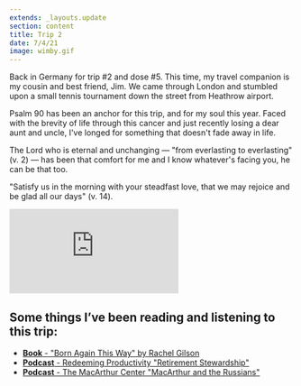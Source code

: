 ```yaml
---
extends: _layouts.update
section: content
title: Trip 2
date: 7/4/21
image: wimby.gif
---
```


Back in Germany for trip #2 and dose #5. This time, my travel companion is my cousin and best friend, Jim. We came through London and stumbled upon a small tennis tournament down the street from Heathrow airport. 

Psalm 90 has been an anchor for this trip, and for my soul this year. Faced with the brevity of life through this cancer and just recently losing a dear aunt and uncle, I've longed for something that doesn't fade away in life. 

The Lord who is eternal and unchanging — "from everlasting to everlasting" (v. 2) — has been that comfort for me and I know whatever's facing you, he can be that too.

"Satisfy us in the morning with your steadfast love, that we may rejoice and be glad all our days" (v. 14). 


<iframe class="w-full aspect-video" src="https://www.youtube.com/embed/ara0P_pUMO4" frameborder="0" allow="accelerometer; autoplay; clipboard-write; encrypted-media; gyroscope; picture-in-picture" allowfullscreen></iframe>

## Some things I’ve been reading and listening to this trip:

<ul class="list-disc">
    <li><a class="hover:text-yellow-500" href="https://www.thegoodbook.com/born-again-this-way"><b>Book</b> - "Born Again This Way" by Rachel Gilson</a>
    </li><li>
        <a class="hover:text-yellow-500" href="https://redeemingproductivity.com/podcast/retirement-stewardship"><b>Podcast</b> - Redeeming Productivity "Retirement Stewardship"</a>
    </li>
    <li>
        <a class="hover:text-yellow-500" href="https://podcasts.apple.com/us/podcast/the-macarthur-center-podcast/id1568514256?i=1000564789906"><b>Podcast</b> - The MacArthur Center "MacArthur and the Russians"</a>
    </li>
</ul>
